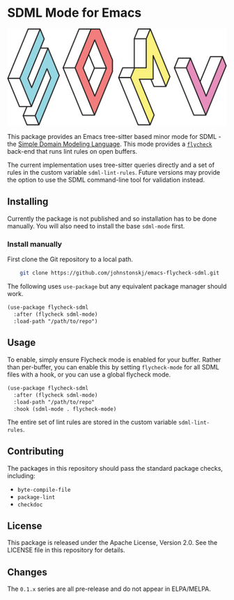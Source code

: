 # SDML Mode for Emacs

![SDML Logo Text](https://raw.githubusercontent.com/sdm-lang/.github/main/profile/horizontal-text.svg)

This package provides an Emacs tree-sitter based minor mode for SDML - the
[Simple Domain Modeling Language](https://github.com/johnstonskj/tree-sitter-sdml). This mode provides a [`flycheck`](https://github.com/flycheck/flycheck) back-end that runs
lint rules on open buffers.

The current implementation uses tree-sitter queries directly and a set of rules
in the custom variable `sdml-lint-rules`. Future versions may provide the option
to use the SDML command-line tool for validation instead.

## Installing

Currently the package is not published and so installation has to be done
manually. You will also need to install the base `sdml-mode` first.

### Install manually

First clone the Git repository to a local path.

```bash
    git clone https://github.com/johnstonskj/emacs-flycheck-sdml.git
```

The following uses `use-package` but any equivalent package manager should work.

```elisp
(use-package flycheck-sdml
  :after (flycheck sdml-mode)
  :load-path "/path/to/repo")
```

## Usage

To enable, simply ensure Flycheck mode is enabled for your buffer. Rather than
per-buffer, you can enable this by setting `flycheck-mode` for all SDML files with
a hook, or you can use a global flycheck mode.

```elisp
(use-package flycheck-sdml
  :after (flycheck sdml-mode)
  :load-path "/path/to/repo"
  :hook (sdml-mode . flycheck-mode)
```

The entire set of lint rules are stored in the custom variable `sdml-lint-rules`.

## Contributing

The packages in this repository should pass the standard package checks, including:

* `byte-compile-file`
* `package-lint`
* `checkdoc`

## License

This package is released under the Apache License, Version 2.0. See the LICENSE
file in this repository for details.

## Changes

The `0.1.x` series are all pre-release and do not appear in ELPA/MELPA.
